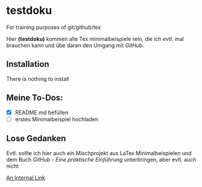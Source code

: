 # testdoku
For training purposes of git/github/tex

Hier **(testdoku)** kommen alle Tex minimalbeispiele rein, die ich evtl. mal brauchen kann und übe daran den Umgang mit *GitHub*.

## Installation
There is nothing to install

## Meine To-Dos:
- [x] README.md befüllen
- [ ] erstes Minimalbeispiel hochladen

## Lose Gedanken
Evtl. sollte ich hier auch ein Mischprojekt aus LaTex Minimalbeispielen und dem Buch _GitHub - Eine praktische Einführung_ unterbringen, aber evtl. auch nicht

[An Internal Link](/docs/CODE_OF_CONDUCT.md)
